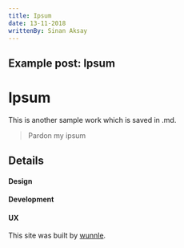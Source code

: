 ```yaml
---
title: Ipsum
date: 13-11-2018
writtenBy: Sinan Aksay
---
```

## Example post: Ipsum

# Ipsum
This is another sample work which is saved in .md.

> Pardon my ipsum

## Details

#### Design
#### Development
#### UX

This site was built by [wunnle](https://wunnle.com/).


